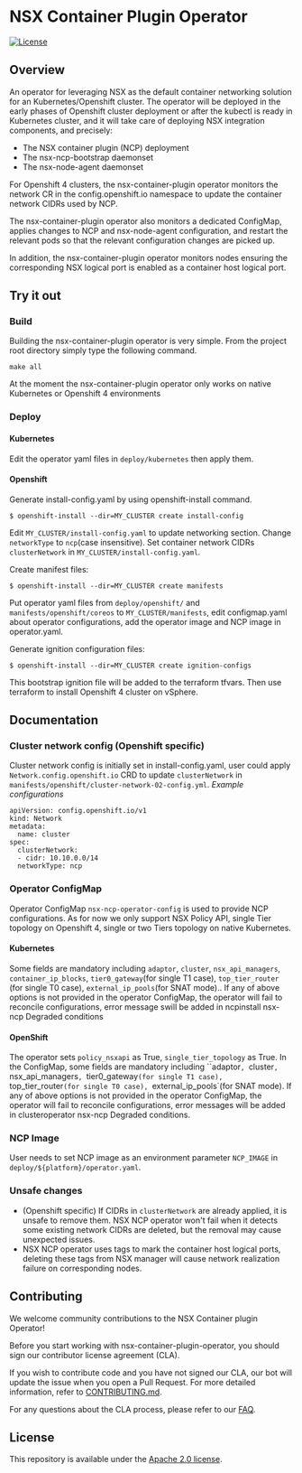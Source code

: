 # NSX Container Plugin Operator

[![License](https://img.shields.io/badge/License-Apache%202.0-blue.svg)](https://opensource.org/licenses/Apache-2.0)

## Overview

An operator for leveraging NSX as the default container networking solution for an
Kubernetes/Openshift cluster. The operator will be deployed in the early phases of
Openshift cluster deployment or after the kubectl is ready in Kubernetes cluster,
and it will take care of deploying NSX integration components, and precisely:

* The NSX container plugin (NCP) deployment
* The nsx-ncp-bootstrap daemonset
* The nsx-node-agent daemonset

For Openshift 4 clusters, the nsx-container-plugin operator monitors the network
CR in the config.openshift.io namespace to update the container network CIDRs
used by NCP.

The nsx-container-plugin operator also monitors a dedicated ConfigMap, applies
changes to NCP and nsx-node-agent configuration, and restart the relevant pods
so that the relevant configuration changes are picked up.

In addition, the nsx-container-plugin operator monitors nodes ensuring the
corresponding NSX logical port is enabled as a container host logical port.

## Try it out

### Build

Building the nsx-container-plugin operator is very simple. From the project root
directory simply type the following command.

```
make all
```

At the moment the nsx-container-plugin operator only works on native Kubernetes
or Openshift 4 environments

### Deploy

#### Kubernetes

Edit the operator yaml files in `deploy/kubernetes` then apply them.

#### Openshift

Generate install-config.yaml by using openshift-install command.
```
$ openshift-install --dir=MY_CLUSTER create install-config
```

Edit `MY_CLUSTER/install-config.yaml` to update networking section.
Change `networkType` to `ncp`(case insensitive).
Set container network CIDRs `clusterNetwork` in `MY_CLUSTER/install-config.yaml`.

Create manifest files:
```
$ openshift-install --dir=MY_CLUSTER create manifests
```
Put operator yaml files from `deploy/openshift/` and `manifests/openshift/coreos`
to `MY_CLUSTER/manifests`, edit configmap.yaml about operator configurations,
add the operator image and NCP image in operator.yaml.

Generate ignition configuration files:
```
$ openshift-install --dir=MY_CLUSTER create ignition-configs
```
This bootstrap ignition file will be added to the terraform tfvars.
Then use terraform to install Openshift 4 cluster on vSphere.



## Documentation

### Cluster network config (Openshift specific)
Cluster network config is initially set in install-config.yaml, user could apply
`Network.config.openshift.io` CRD to update `clusterNetwork` in `manifests/openshift/cluster-network-02-config.yml`.
*Example configurations*
```
apiVersion: config.openshift.io/v1
kind: Network
metadata:
  name: cluster
spec:
  clusterNetwork:
  - cidr: 10.10.0.0/14
  networkType: ncp
```

### Operator ConfigMap

Operator ConfigMap `nsx-ncp-operator-config` is used to provide NCP configurations.
As for now we only support NSX Policy API, single Tier topology on Openshift 4,
single or two Tiers topology on native Kubernetes.

#### Kubernetes

Some fields are mandatory including `adaptor`, `cluster`, `nsx_api_managers`,
`container_ip_blocks`, `tier0_gateway`(for single T1 case), `top_tier_router`
(for single T0 case), `external_ip_pools`(for SNAT mode).. If any of above
options is not provided in the operator ConfigMap, the operator will fail to
reconcile configurations, error message swill be added in ncpinstall nsx-ncp
Degraded conditions

#### OpenShift

The operator sets `policy_nsxapi` as True, `single_tier_topology` as True.
In the ConfigMap, some fields are mandatory including ``adaptor`, `cluster`, `nsx_api_managers`,
`tier0_gateway`(for single T1 case), `top_tier_router`(for single T0 case),
`external_ip_pools`(for SNAT mode). If any of above options is not provided in the
operator ConfigMap, the operator will fail to reconcile configurations, error messages
will be added in clusteroperator nsx-ncp Degraded conditions.

### NCP Image
User needs to set NCP image as an environment parameter `NCP_IMAGE` in `deploy/${platform}/operator.yaml`.

### Unsafe changes
* (Openshift specific) If CIDRs in `clusterNetwork` are already applied, it is
unsafe to remove them. NSX NCP operator won't fail when it detects some existing
network CIDRs are deleted, but the removal may cause unexpected issues.
* NSX NCP operator uses tags to mark the container host logical ports, deleting these tags
from NSX manager will cause network realization failure on corresponding nodes.

## Contributing

We welcome community contributions to the NSX Container plugin Operator!

Before you start working with nsx-container-plugin-operator, you should sign our
contributor license agreement (CLA).

If you wish to contribute code and you have not signed our CLA, our bot will update
the issue when you open a Pull Request.
For more detailed information, refer to [CONTRIBUTING.md](CONTRIBUTING.md).

For any questions about the CLA process, please refer to our [FAQ](https://cla.vmware.com/faq).

## License

This repository is available under the [Apache 2.0 license](LICENSE).
